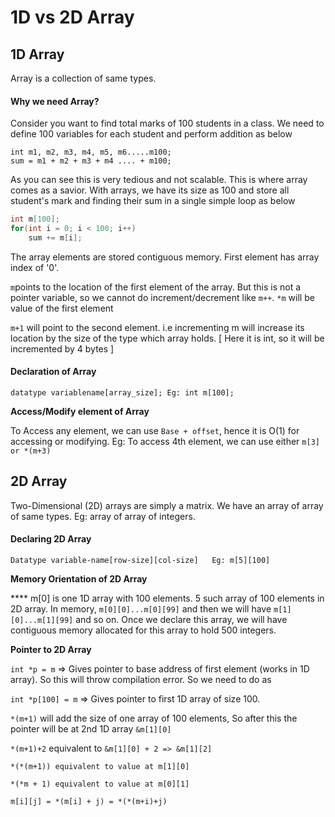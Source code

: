 # 1D vs 2D Array

## &#x20;1D Array

Array is a collection of same types.&#x20;

#### Why we need Array?

Consider you want to find total marks of 100 students in a class. We need to define 100 variables for each student and perform addition as below

```
int m1, m2, m3, m4, m5, m6.....m100;
sum = m1 + m2 + m3 + m4 .... + m100;
```

As you can see this is very tedious and not scalable. This is where array comes as a savior. With arrays, we have its size as 100 and store all student's mark and finding their sum in a single simple loop as below

```cpp
int m[100];
for(int i = 0; i < 100; i++)
    sum += m[i];
```

The array elements are stored contiguous memory. First element has array index of '0'.&#x20;

`m`points to the location of the first element of the array. But this is not a pointer variable, so we cannot do increment/decrement like `m++`.  `*m` will be value of the first element

`m+1` will point to the second element. i.e incrementing m will increase its location by the size of the type which array holds. \[ Here it is int, so it will be incremented by 4 bytes ]

#### Declaration of Array

`datatype variablename[array_size]; Eg: int m[100];`

&#x20;**Access/Modify element of Array**

To Access any element, we can use `Base + offset`, hence it is O(1) for accessing or modifying. Eg: To access 4th  element, we can use either `m[3] or *(m+3)`

## 2D Array

Two-Dimensional (2D) arrays are simply a matrix. We have an array of array of same types. Eg: array of array of integers.

#### Declaring 2D Array

`Datatype variable-name[row-size][col-size]   Eg: m[5][100]`

**Memory Orientation of 2D Array**

&#x20;**** m\[0] is one 1D array with 100 elements. 5 such array of 100 elements in 2D array. In memory, `m[0][0]...m[0][99]` and then we will have `m[1][0]...m[1][99]` and so on. Once we declare this array, we will have contiguous memory allocated for this array to hold 500 integers.

**Pointer to 2D Array**

`int *p = m`   => Gives pointer to base address of first element (works in 1D array). So this will throw compilation error. So we need to do as

`int *p[100] = m`   => Gives pointer to first 1D array of size 100.

`*(m+1)` will add the size of one array of 100 elements, So after this the pointer will be at 2nd 1D array `&m[1][0]`

`*(m+1)+2` equivalent to `&m[1][0] + 2 => &m[1][2]`

`*(*(m+1)) equivalent to value at m[1][0]`

`*(*m + 1) equivalent to value at m[0][1]`

`m[i][j] = *(m[i] + j) = *(*(m+i)+j)`
